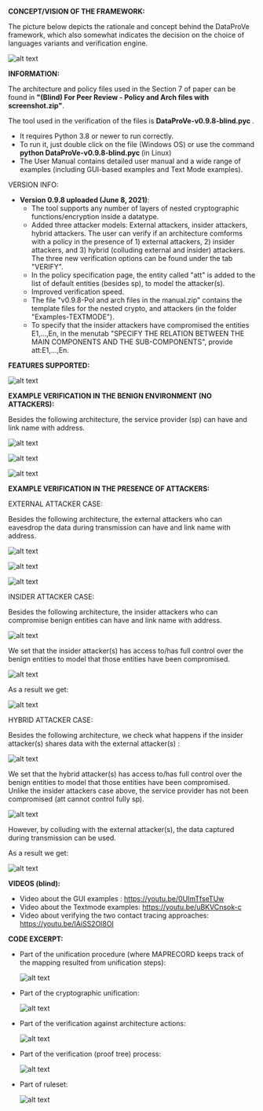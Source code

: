 **CONCEPT/VISION OF THE FRAMEWORK:**

The picture below depicts the rationale and concept behind the DataProVe framework, which also somewhat indicates the decision on the choice of languages variants and verification engine.

![alt text](https://github.com/Dataprove/Dataprovetool/blob/main/DataProVe-framework.png?raw=true)


**INFORMATION:** 

The architecture and policy files used in the Section 7 of paper can be found in <b>"(Blind) For Peer Review - Policy and Arch files with screenshot.zip"</b>.  

The tool used in the verification of the files is <b>DataProVe-v0.9.8-blind.pyc </b>.   
- It requires Python 3.8 or newer to run correctly. 
- To run it, just double click on the file (Windows OS) or use the command <b>python DataProVe-v0.9.8-blind.pyc </b> (in Linux)
- The User Manual contains detailed user manual and a wide range of examples (including GUI-based examples and Text Mode examples).

VERSION INFO: 
- <b>Version 0.9.8 uploaded (June 8, 2021)</b>:
    - The tool supports any number of layers of nested cryptographic functions/encryption inside a datatype.
    - Added three attacker models: External attackers, insider attackers, hybrid attackers. The user can verify if an architecture comforms with a policy in the presence of 1)             external attackers, 2) insider attackers, and 3) hybrid (colluding external and insider) attackers. The three new verification options can be found under the tab "VERIFY".
    - In the policy specification page, the entity called "att" is added to the list of default entities (besides sp), to model the attacker(s).
    - Improved verification speed.
    - The file "v0.9.8-Pol and arch files in the manual.zip" contains the template files for the nested crypto, and attackers (in the folder "Examples-TEXTMODE").
    - To specify that the insider attackers have compromised the entities E1,...,En, in the menutab "SPECIFY THE RELATION BETWEEN THE MAIN COMPONENTS AND THE SUB-COMPONENTS", provide      att:E1,...,En.

**FEATURES SUPPORTED:**

![alt text](https://github.com/Dataprove/Dataprovetool/blob/main/Pictures%20for%20user%20manual/features.png)

**EXAMPLE VERIFICATION IN THE BENIGN ENVIRONMENT (NO ATTACKERS):** 

Besides the following architecture, the service provider (sp) can have and link name with address. 

![alt text](https://github.com/Dataprove/Dataprovetool/blob/main/Pictures%20for%20user%20manual/benign.png)

![alt text](https://github.com/Dataprove/Dataprovetool/blob/main/Pictures%20for%20user%20manual/benignbutton.png)

![alt text](https://github.com/Dataprove/Dataprovetool/blob/main/Pictures%20for%20user%20manual/benignverif.png)

**EXAMPLE VERIFICATION IN THE PRESENCE OF ATTACKERS:** 

EXTERNAL ATTACKER CASE:

Besides the following architecture, the external attackers who can eavesdrop the data during transmission can have and link name with address. 

![alt text](https://github.com/Dataprove/Dataprovetool/blob/main/Pictures%20for%20user%20manual/exatt.png)

![alt text](https://github.com/Dataprove/Dataprovetool/blob/main/Pictures%20for%20user%20manual/exattbutton.png)

![alt text](https://github.com/Dataprove/Dataprovetool/blob/main/Pictures%20for%20user%20manual/exattverif.png)

INSIDER ATTACKER CASE:

Besides the following architecture, the insider attackers who can compromise benign entities can have and link name with address. 

![alt text](https://github.com/Dataprove/Dataprovetool/blob/main/Pictures%20for%20user%20manual/inatt.png)

We set that the insider attacker(s) has access to/has full control over the benign entities to model that those entities have been compromised.  

![alt text](https://github.com/Dataprove/Dataprovetool/blob/main/Pictures%20for%20user%20manual/inattrel.png)

As a result we get: 

![alt text](https://github.com/Dataprove/Dataprovetool/blob/main/Pictures%20for%20user%20manual/inattverif.png)

HYBRID ATTACKER CASE:

Besides the following architecture, we check what happens if the insider attacker(s) shares data with the external attacker(s) :

![alt text](https://github.com/Dataprove/Dataprovetool/blob/main/Pictures%20for%20user%20manual/hybatt.png)

We set that the hybrid attacker(s) has access to/has full control over the benign entities to model that those entities have been compromised.  
Unlike the insider attackers case above, the service provider has not been compromised (att cannot control fully sp).

![alt text](https://github.com/Dataprove/Dataprovetool/blob/main/Pictures%20for%20user%20manual/hybattrel.png)

However, by colluding with the external attacker(s), the data captured during transmission can be used. 

As a result we get: 

![alt text](https://github.com/Dataprove/Dataprovetool/blob/main/Pictures%20for%20user%20manual/hybattverif.png)

**VIDEOS (blind):** 
- Video about the GUI examples : https://youtu.be/0UlmTfseTUw
- Video about the Textmode examples: https://youtu.be/uBKVCnsok-c
- Video about verifying the two contact tracing approaches: https://youtu.be/IAiSS2Ol8OI

**CODE EXCERPT:**
- Part of the unification procedure (where MAPRECORD keeps track of the mapping resulted from unification steps): 
    
    ![alt text](https://github.com/Dataprove/Dataprovetool/blob/main/Code%20excerpt/Code-part%20of%20unify.png?raw=true)
    
- Part of the cryptographic unification: 

    ![alt text](https://github.com/Dataprove/Dataprovetool/blob/main/Code%20excerpt/Code-Crypto-part.png?raw=true)
    
- Part of the verification against architecture actions: 

     ![alt text](https://github.com/Dataprove/Dataprovetool/blob/main/Code%20excerpt/Code-checkagainstArch.png?raw=true)

- Part of the verification (proof tree) process: 

    ![alt text](https://github.com/Dataprove/Dataprovetool/blob/main/Code%20excerpt/Code-Verif-part.png?raw=true)
   
- Part of ruleset: 

    ![alt text](https://github.com/Dataprove/Dataprovetool/blob/main/Code%20excerpt/Code-ruleset.png?raw=true)

